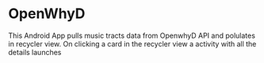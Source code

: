 # OpenWhyD

This Android App pulls music tracts data from OpenwhyD API and polulates in recycler view. On clicking a card in the recycler view a activity with all the details launches
